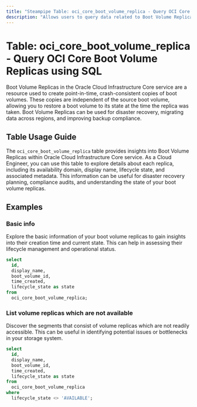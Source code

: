 ```yaml
---
title: "Steampipe Table: oci_core_boot_volume_replica - Query OCI Core Boot Volume Replicas using SQL"
description: "Allows users to query data related to Boot Volume Replicas in the Oracle Cloud Infrastructure Core service."
---
```


# Table: oci_core_boot_volume_replica - Query OCI Core Boot Volume Replicas using SQL

Boot Volume Replicas in the Oracle Cloud Infrastructure Core service are a resource used to create point-in-time, crash-consistent copies of boot volumes. These copies are independent of the source boot volume, allowing you to restore a boot volume to its state at the time the replica was taken. Boot Volume Replicas can be used for disaster recovery, migrating data across regions, and improving backup compliance.

## Table Usage Guide

The `oci_core_boot_volume_replica` table provides insights into Boot Volume Replicas within Oracle Cloud Infrastructure Core service. As a Cloud Engineer, you can use this table to explore details about each replica, including its availability domain, display name, lifecycle state, and associated metadata. This information can be useful for disaster recovery planning, compliance audits, and understanding the state of your boot volume replicas.

## Examples

### Basic info
Explore the basic information of your boot volume replicas to gain insights into their creation time and current state. This can help in assessing their lifecycle management and operational status.

```sql
select
  id,
  display_name,
  boot_volume_id,
  time_created,
  lifecycle_state as state
from
  oci_core_boot_volume_replica;
```

### List volume replicas which are not available
Discover the segments that consist of volume replicas which are not readily accessible. This can be useful in identifying potential issues or bottlenecks in your storage system.

```sql
select
  id,
  display_name,
  boot_volume_id,
  time_created,
  lifecycle_state as state
from
  oci_core_boot_volume_replica
where
  lifecycle_state <> 'AVAILABLE';
```